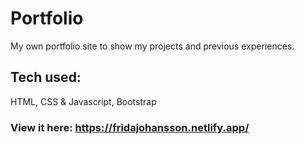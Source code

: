 # Portfolio
My own portfolio site to show my projects and previous experiences. 

## Tech used: 
HTML, CSS & Javascript, Bootstrap 

### View it here: https://fridajohansson.netlify.app/
